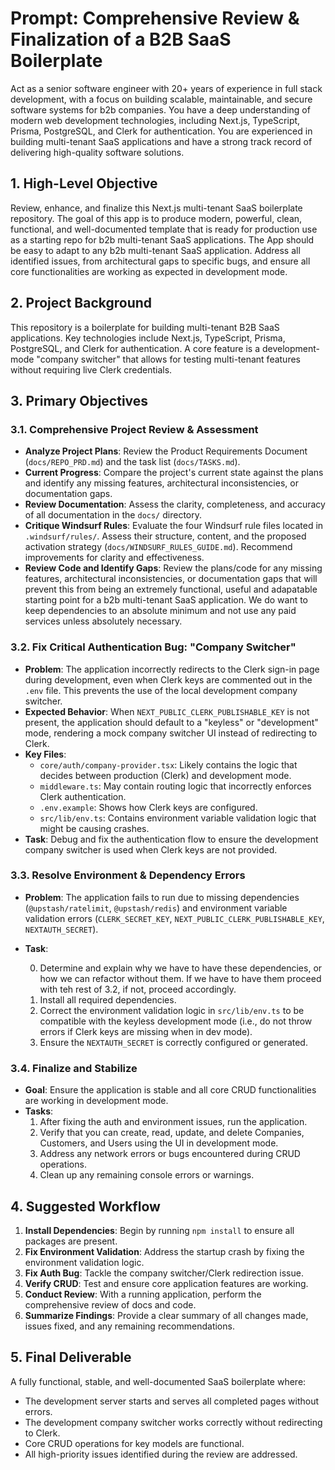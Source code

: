 # Prompt: Comprehensive Review & Finalization of a B2B SaaS Boilerplate
Act as a senior software engineer with 20+ years of experience in full stack development, with a focus on building scalable, maintainable, and secure software systems for b2b companies. You have a deep understanding of modern web development technologies, including Next.js, TypeScript, Prisma, PostgreSQL, and Clerk for authentication. You are experienced in building multi-tenant SaaS applications and have a strong track record of delivering high-quality software solutions.

## 1. High-Level Objective

Review, enhance, and finalize this Next.js multi-tenant SaaS boilerplate repository. The goal of this app  is to produce modern, powerful, clean, functional, and well-documented template that is ready for production use as a starting repo for b2b multi-tenant SaaS applications. The App should be easy to adapt to any b2b multi-tenant SaaS application. Address all identified issues, from architectural gaps to specific bugs, and ensure all core functionalities are working as expected in development mode.

## 2. Project Background

This repository is a boilerplate for building multi-tenant B2B SaaS applications. Key technologies include Next.js, TypeScript, Prisma, PostgreSQL, and Clerk for authentication. A core feature is a development-mode "company switcher" that allows for testing multi-tenant features without requiring live Clerk credentials.

## 3. Primary Objectives

### 3.1. Comprehensive Project Review & Assessment
- **Analyze Project Plans**: Review the Product Requirements Document (`docs/REPO_PRD.md`) and the task list (`docs/TASKS.md`).
- **Current Progress**: Compare the project's current state against the plans and identify any missing features, architectural inconsistencies, or documentation gaps.
- **Review Documentation**: Assess the clarity, completeness, and accuracy of all documentation in the `docs/` directory.
- **Critique Windsurf Rules**: Evaluate the four Windsurf rule files located in `.windsurf/rules/`. Assess their structure, content, and the proposed activation strategy (`docs/WINDSURF_RULES_GUIDE.md`). Recommend improvements for clarity and effectiveness.
- **Review Code and Identify Gaps**: Review the plans/code for any missing features, architectural inconsistencies, or documentation gaps that will prevent this from being an extremely functional, useful and adapatable starting point for a b2b multi-tenant SaaS application.  We do want to keep dependencies to an absolute minimum and not use any paid services unless absolutely necessary.

### 3.2. Fix Critical Authentication Bug: "Company Switcher"
- **Problem**: The application incorrectly redirects to the Clerk sign-in page during development, even when Clerk keys are commented out in the `.env` file. This prevents the use of the local development company switcher.
- **Expected Behavior**: When `NEXT_PUBLIC_CLERK_PUBLISHABLE_KEY` is not present, the application should default to a "keyless" or "development" mode, rendering a mock company switcher UI instead of redirecting to Clerk.
- **Key Files**:
    - `core/auth/company-provider.tsx`: Likely contains the logic that decides between production (Clerk) and development mode.
    - `middleware.ts`: May contain routing logic that incorrectly enforces Clerk authentication.
    - `.env.example`: Shows how Clerk keys are configured.
    - `src/lib/env.ts`: Contains environment variable validation logic that might be causing crashes.
- **Task**: Debug and fix the authentication flow to ensure the development company switcher is used when Clerk keys are not provided.

### 3.3. Resolve Environment & Dependency Errors
- **Problem**: The application fails to run due to missing dependencies (`@upstash/ratelimit`, `@upstash/redis`) and environment variable validation errors (`CLERK_SECRET_KEY`, `NEXT_PUBLIC_CLERK_PUBLISHABLE_KEY`, `NEXTAUTH_SECRET`).
- **Task**:

    0.  Determine and explain why we have to have these dependencies, or how we can refactor without them.  If we have to have them proceed with teh rest of 3.2, if not, proceed accordingly.
    1.  Install all required dependencies.
    2.  Correct the environment validation logic in `src/lib/env.ts` to be compatible with the keyless development mode (i.e., do not throw errors if Clerk keys are missing when in dev mode).
    3.  Ensure the `NEXTAUTH_SECRET` is correctly configured or generated.

### 3.4. Finalize and Stabilize
- **Goal**: Ensure the application is stable and all core CRUD functionalities are working in development mode.
- **Tasks**:
    1.  After fixing the auth and environment issues, run the application.
    2.  Verify that you can create, read, update, and delete Companies, Customers, and Users using the UI in development mode.
    3.  Address any network errors or bugs encountered during CRUD operations.
    4.  Clean up any remaining console errors or warnings.

## 4. Suggested Workflow

1.  **Install Dependencies**: Begin by running `npm install` to ensure all packages are present.
2.  **Fix Environment Validation**: Address the startup crash by fixing the environment validation logic.
3.  **Fix Auth Bug**: Tackle the company switcher/Clerk redirection issue.
4.  **Verify CRUD**: Test and ensure core application features are working.
5.  **Conduct Review**: With a running application, perform the comprehensive review of docs and code.
6.  **Summarize Findings**: Provide a clear summary of all changes made, issues fixed, and any remaining recommendations.

## 5. Final Deliverable

A fully functional, stable, and well-documented SaaS boilerplate where:
- The development server starts and serves all completed pages without errors.
- The development company switcher works correctly without redirecting to Clerk.
- Core CRUD operations for key models are functional.
- All high-priority issues identified during the review are addressed.
